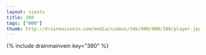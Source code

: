 ```yaml
--- 
layout: sieutv
title: 380
tags: ["000"]
thumb: http://drainmainvein.com/media/videos/tmb/000/000/380/player.jpg
---
```

{% include drainmainvein key="380" %} 
